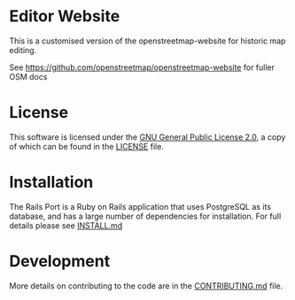 # Editor Website

This is a customised version of the openstreetmap-website for historic map editing. 

See https://github.com/openstreetmap/openstreetmap-website for fuller OSM docs


# License

This software is licensed under the [GNU General Public License 2.0](https://www.gnu.org/licenses/old-licenses/gpl-2.0.txt),
a copy of which can be found in the [LICENSE](LICENSE) file.

# Installation

The Rails Port is a Ruby on Rails application that uses PostgreSQL as its database, and has a large
number of dependencies for installation. For full details please see [INSTALL.md](INSTALL.md)

# Development

More details on contributing to the code are in the [CONTRIBUTING.md](CONTRIBUTING.md) file.
